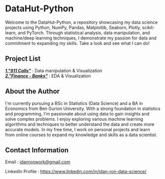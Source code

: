 # DataHut-Python
Welcome to the DataHut-Python, a repository showcasing my data science projects using Python, NumPy, Pandas, Matplotlib, Seaborn, Plotly, scikit-learn, and PyTorch. Through statistical analysis, data manipulation, and machine/deep learning techniques, I demonstrate my passion for data and commitment to expanding my skills. Take a look and see what I can do!


## Project List

[***1."911 Calls"***](https://github.com/WalaWizon/DataHut-Python/blob/main/911%20Emergency%20Calls.ipynb) : Data manipulation & Visualization<br>
[***2."Finance - Banks"***](https://github.com/WalaWizon/DataHut-Python/blob/main/Banks%20-%20Exploratory%20Data%20Analysis.ipynb) : EDA & Visualization



## About the Author

I'm currently pursuing a BSc in Statistics (Data Science) and a BA in Economics from Ben Gurion University. With a strong foundation in statistics and programming, I'm passionate about using data to gain insights and solve complex problems. I enjoy exploring various machine learning algorithms and techniques to better understand the data and create more accurate models. In my free time, I work on personal projects and learn from online courses to expand my knowledge and skills as a data scientist.

## Contact Information

Email : idanronwork@gmail.com

LinkedIn Profile : https://www.linkedin.com/in/idan-ron-data-science/
